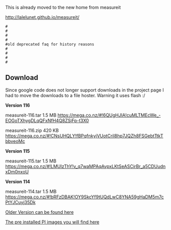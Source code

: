 This is already moved to the new home from measureit

http://lalelunet.github.io/measureit/

```
#
#
#
#
#old deprecated faq for history reasons
#
#
#
#
```


## Download ##

Since google code does not longer support downloads in the project page I had to move the downloads to a file hoster. Warning it uses flash :/

**Version 116**

measureit-116.tar 1.5 MB
https://mega.co.nz/#!6QUgHJIA!cuMLTMEcWe_-EOGoTXhygDLqQFxNfH4Q8ZSjFp-t3X0

measureit-116.zip 420 KB
https://mega.co.nz/#!CNsUHQLY!fBPqfnkyjVUotCril8hp7JQZh8FSGebtTtkTbbveoMc

**Version 115**

measureit-115.tar 1.5 MB
https://mega.co.nz/#!LMUlzThY!v_q7waMPAqAvpxLKtSeASCirBr_a5CDUudnxDm0nxoU

**Version 114**

measureit-114.tar 1.5 MB
https://mega.co.nz/#!bRFzDBAK!OY9SkcYf9tUQdLwC8YNA59gHaDM5m7cPtYJCuyj35Dk

[Older Version can be found here](https://code.google.com/p/measureit/downloads/list)

[The pre installed PI images you will find here](https://code.google.com/p/measureit/wiki/RaspberryPi)